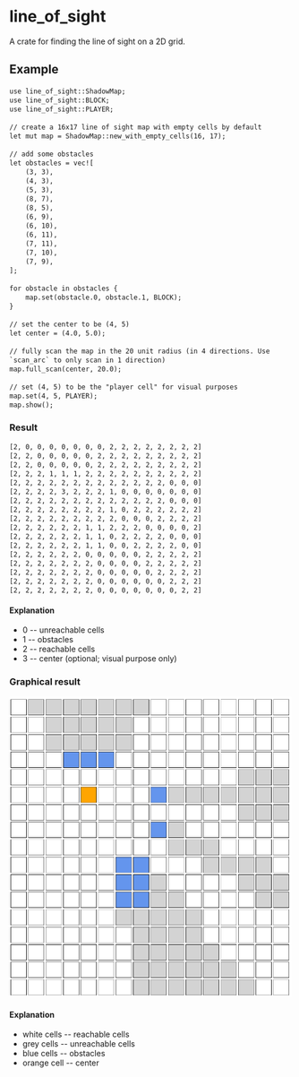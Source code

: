 # line_of_sight

A crate for finding the line of sight on a 2D grid.

## Example

    use line_of_sight::ShadowMap;
    use line_of_sight::BLOCK;
    use line_of_sight::PLAYER;

    // create a 16x17 line of sight map with empty cells by default
    let mut map = ShadowMap::new_with_empty_cells(16, 17);

    // add some obstacles
    let obstacles = vec![
        (3, 3),
        (4, 3),
        (5, 3),
        (8, 7),
        (8, 5),
        (6, 9),
        (6, 10),
        (6, 11),
        (7, 11),
        (7, 10),
        (7, 9),
    ];

    for obstacle in obstacles {
        map.set(obstacle.0, obstacle.1, BLOCK);
    }

    // set the center to be (4, 5)
    let center = (4.0, 5.0);
    
    // fully scan the map in the 20 unit radius (in 4 directions. Use `scan_arc` to only scan in 1 direction)
    map.full_scan(center, 20.0);

    // set (4, 5) to be the "player cell" for visual purposes
    map.set(4, 5, PLAYER);
    map.show();
    
### Result
    [2, 0, 0, 0, 0, 0, 0, 0, 2, 2, 2, 2, 2, 2, 2, 2]
    [2, 2, 0, 0, 0, 0, 0, 2, 2, 2, 2, 2, 2, 2, 2, 2]
    [2, 2, 0, 0, 0, 0, 0, 2, 2, 2, 2, 2, 2, 2, 2, 2]
    [2, 2, 2, 1, 1, 1, 2, 2, 2, 2, 2, 2, 2, 2, 2, 2]
    [2, 2, 2, 2, 2, 2, 2, 2, 2, 2, 2, 2, 2, 0, 0, 0]
    [2, 2, 2, 2, 3, 2, 2, 2, 1, 0, 0, 0, 0, 0, 0, 0]
    [2, 2, 2, 2, 2, 2, 2, 2, 2, 2, 2, 2, 2, 0, 0, 0]
    [2, 2, 2, 2, 2, 2, 2, 2, 1, 0, 2, 2, 2, 2, 2, 2]
    [2, 2, 2, 2, 2, 2, 2, 2, 2, 0, 0, 0, 2, 2, 2, 2]
    [2, 2, 2, 2, 2, 2, 1, 1, 2, 2, 2, 0, 0, 0, 0, 2]
    [2, 2, 2, 2, 2, 2, 1, 1, 0, 2, 2, 2, 2, 0, 0, 0]
    [2, 2, 2, 2, 2, 2, 1, 1, 0, 0, 2, 2, 2, 2, 0, 0]
    [2, 2, 2, 2, 2, 2, 0, 0, 0, 0, 0, 2, 2, 2, 2, 2]
    [2, 2, 2, 2, 2, 2, 2, 0, 0, 0, 0, 2, 2, 2, 2, 2]
    [2, 2, 2, 2, 2, 2, 2, 0, 0, 0, 0, 0, 2, 2, 2, 2]
    [2, 2, 2, 2, 2, 2, 2, 0, 0, 0, 0, 0, 0, 2, 2, 2]
    [2, 2, 2, 2, 2, 2, 2, 0, 0, 0, 0, 0, 0, 0, 2, 2]

#### Explanation
* 0 -- unreachable cells
* 1 -- obstacles
* 2 -- reachable cells
* 3 -- center (optional; visual purpose only)

### Graphical result
![Line of sight](https://github.com/dydokamil/rust_line_of_sight/blob/master/img/line-of-sight3.png?raw=true)

#### Explanation
* white cells -- reachable cells
* grey cells -- unreachable cells
* blue cells -- obstacles
* orange cell -- center
